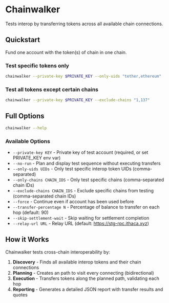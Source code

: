 # Chainwalker

Tests interop by transferring tokens across all available chain connections.

## Quickstart

Fund one account with the token(s) of chain in one chain.

### Test specific tokens only
```bash
chainwalker --private-key $PRIVATE_KEY --only-uids "tether,ethereum"
```

### Test all tokens except certain chains
```bash
chainwalker --private-key $PRIVATE_KEY --exclude-chains "1,137"
```

## Full Options

```bash
chainwalker --help
```

### Available Options

- `--private-key KEY` - Private key of test account (required, or set PRIVATE_KEY env var)
- `--no-run` - Plan and display test sequence without executing transfers
- `--only-uids UIDs` - Only test specific interop token UIDs (comma-separated)
- `--only-chains CHAIN_IDS` - Only test specific chains (comma-separated chain IDs)
- `--exclude-chains CHAIN_IDS` - Exclude specific chains from testing (comma-separated chain IDs)
- `--force` - Continue even if account has been used before
- `--transfer-percentage N` - Percentage of balance to transfer on each hop (default: 90)
- `--skip-settlement-wait` - Skip waiting for settlement completion
- `--relay-url URL` - Relay URL (default: https://stg-rpc.ithaca.xyz)

## How it Works

Chainwalker tests cross-chain interoperability by:

1. **Discovery** - Finds all available interop tokens and their chain connections
2. **Planning** - Creates an path to visit every connecting (bidirectional)
3. **Execution** - Transfers tokens along the planned path, validating each hop
4. **Reporting** - Generates a detailed JSON report with transfer results and quotes
